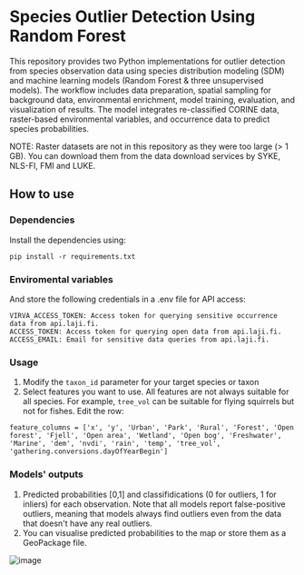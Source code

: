 # Species Outlier Detection Using Random Forest

This repository provides two Python implementations for outlier detection from species observation data using species distribution modeling (SDM) and machine learning models (Random Forest & three unsupervised models). The workflow includes data preparation, spatial sampling for background data, environmental enrichment, model training, evaluation, and visualization of results. The model integrates re-classified CORINE data, raster-based environmental variables, and occurrence data to predict species probabilities.

NOTE: Raster datasets are not in this repository as they were too large (> 1 GB). You can download them from the data download services by SYKE, NLS-FI, FMI and LUKE. 

## How to use

### Dependencies

Install the dependencies using:
```
pip install -r requirements.txt
```

### Enviromental variables
And store the following credentials in a .env file for API access:
```
VIRVA_ACCESS_TOKEN: Access token for querying sensitive occurrence data from api.laji.fi.
ACCESS_TOKEN: Access token for querying open data from api.laji.fi.
ACCESS_EMAIL: Email for sensitive data queries from api.laji.fi.
```

### Usage

1. Modify the ```taxon_id``` parameter for your target species or taxon
2. Select features you want to use. All features are not always suitable for all species. For example, ```tree_vol``` can be suitable for flying squirrels but not for fishes. Edit the row: 

```
feature_columns = ['x', 'y', 'Urban', 'Park', 'Rural', 'Forest', 'Open forest', 'Fjell', 'Open area', 'Wetland', 'Open bog', 'Freshwater', 'Marine', 'dem', 'nvdi', 'rain', 'temp', 'tree_vol', 'gathering.conversions.dayOfYearBegin']
```

### Models' outputs
1. Predicted probabilities [0,1] and classifidications (0 for outliers, 1 for inliers) for each observation. Note that all models report false-positive outliers, meaning that models always find outliers even from the data that doesn't have any real outliers.
2. You can visualise predicted probabilities to the map or store them as a GeoPackage file.

![image](https://github.com/user-attachments/assets/56602a50-2917-43b9-a3c9-bcd12409db51)
